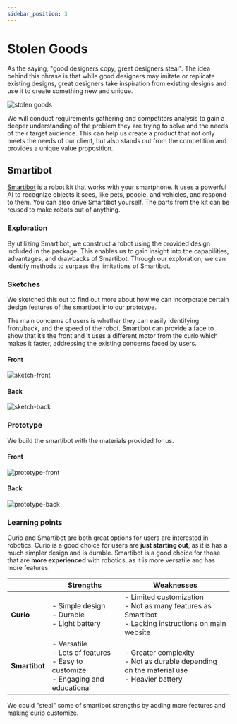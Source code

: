 ```yaml
---
sidebar_position: 3
---
```


# Stolen Goods

As the saying, "good designers copy, great designers steal". The idea behind this phrase is that while good designers may imitate or replicate existing designs, great designers take inspiration from existing designs and use it to create something new and unique.

![stolen goods](./img/stolengoods.png)

We will conduct requirements gathering and competitors analysis to gain a deeper understanding of the problem they are trying to solve and the needs of their target audience. This can help us create a product that not only meets the needs of our client, but also stands out from the competition and provides a unique value proposition..

## Smartibot

[Smartibot](https://thecraftyrobot.net/) is a robot kit that works with your smartphone. It uses a powerful AI to recognize objects it sees, like pets, people, and vehicles, and respond to them. You can also drive Smartibot yourself. The parts from the kit can be reused to make robots out of anything.

### Exploration

By utilizing Smartibot, we construct a robot using the provided design included in the package. This enables us to gain insight into the capabilities, advantages, and drawbacks of Smartibot. Through our exploration, we can identify methods to surpass the limitations of Smartibot.

### Sketches

We sketched this out to find out more about how we can incorporate certain design features of the smartibot into our prototype.

The main concerns of users is whether they can  easily identifying front/back, and the speed of the robot. Smartibot can provide a face to show that it’s the front and it uses a different motor from the curio which makes it faster, addressing the existing concerns faced by users. 

#### Front

![sketch-front](./img/sketch-front.jpg)

#### Back

![sketch-back](./img/sketch-back.jpg)

### Prototype

We build the smartibot with the materials provided for us.

#### Front

![prototype-front](./img/actual-front.jpg)

#### Back

![prototype-back](./img/actual-back.jpg)

### Learning points

Curio and Smartibot are both great options for users are interested in robotics. Curio is a good choice for users are **just starting out**, as it is has a much simpler design and is durable. Smartibot is a good choice for those that are **more experienced** with robotics, as it is more versatile and has more features.

|  | **Strengths** | **Weaknesses** |
|---|---|---|
| **Curio** | - Simple design<br/>- Durable<br/>- Light battery | - Limited customization<br/>- Not as many features as Smartibot<br/>- Lacking instructions on main website |
| **Smartibot** | - Versatile<br/>- Lots of features<br/>- Easy to customize<br/>- Engaging and educational | - Greater complexity<br/>- Not as durable depending on the material use<br/>- Heavier battery |

We could "steal" some of smartibot strengths by adding more features and making curio customize.

